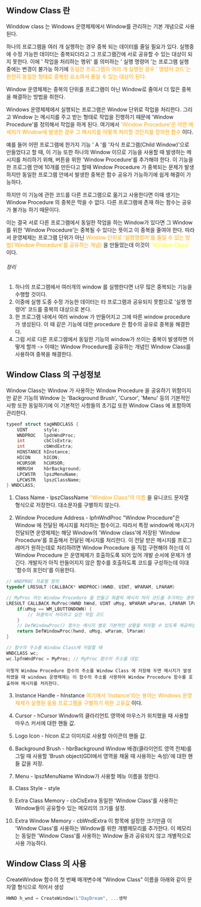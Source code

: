 ## Window Class 란

Winddow class 는 Windows 운영체제에서 Window를 관리하는 기본 개념으로 사용된다.

하나의 프로그램을 여러 개 실행하는 경우 중복 되는 데이터를 줄일 필요가 있다. 실행중에 수정 가능한 데이터는 중복되더라고 그 프로그램간에 서로 공유할 수 있는 대상이 되지 못한다. 이에 ' 작업을 처리하는 행위' 를 의미하는 ' 실행 명령어 '는 프로그램 실행 중에는 변경이 불가능 하기에 <span style="color:orange">동일한 프로그램이 여러 개 실행된 경우 ' 명령어 코드'는 완전히 동일한 형태로 중복된 요소여서 줄일 수 있는 대상이 된다.</span> 

Window 운영체제는 중복의 단위를 프로그램이 아닌 Window로 줄여서 더 많은 중복을 해결하는 방법을 취한다.

Windows 운영체제에서 실행되는 프로그램은 Window 단위로 작업을 처리한다. 그리고 Window 는 메시지를 주고 받는 형태로 작업을 진행하기 때문에 'Window Procedure'를 정의해서 작업을 하게 된다.
여기에서 <span style="color:orange">'Window Procedure'은 어떤 메세지가 Window에 발생한 경우 그 메시지를 어떻게 처리할 것인지를 정의한 함수</span> 이다.

예를 들어 어떤 프로그램에 한가지 기능 ' A '를 '자식 프로그램(Child Window)'으로 만들었다고 할 때,  이 기능 또한 하나의 Window 이므로 기능을 사용할 때 발생하는 메시지를 처리하기 위해, 버튼을 위한 'Window Procedure'를 추가해야 한다. 이 기능을 한 프로그램 안에 10개를 만든다고 할때 Window Procedure 가 중복되는 문제가 발생하지만 동일한 프로그램 안에서 발생한 중복은 함수 공유가 가능하기에 쉽게 해결이 가능하다.

하지만 이 기능에 관한 코드를 다른 프로그램으로 옮기고 사용한다면 이때 생기는 Window Procedure 의 중복은 막을 수 없다. 다른 프로그램에 존재 하는 함수는 공유가 불가능 하기 때문이다.

이는 결국 서로 다른 프로그램에서 동일한 작업을 하는 Window가 있다면 그 Window 를 위한 'Window Procedure'는 중복될 수 있다는 뜻이고 이 중복을 줄여야 한다. 따라서 운영체제는 프로그램 단위가 아닌 <span style="color:orange">Window 단위로 '실행명령어'를 줄일 수 있는 방법('Window Procedure'를 공유하는 개념)</span> 을 만들었는데 이것이 <span style="color:yellow">'Window Class'</span> 이다.

###### 정리
1. 하나의 프로그램에서 여러개의 window 를 실행한다면 너무 많은 중복되는 기능을 수행할 것이다.
2. 이중에 실행 도중 수정 가능한 데이터는 타 프로그램과 공유되지 못함으로 '실행 명령어' 코드를 중복의 대상으로 본다.
3. 한 프로그램 내에서 여러 window 가 만들어지고 그에 따른 window procedure 가 생성된다. 이 때 같은 기능에 대한 procedure 은 함수의 공유로 중복을 해결한다.
4. 그럼 서로 다른 프로그렘에서 동일한 기능의 window가 쓰이는 중복이 발생하면 어떻게 할까 -> 이때는 Window Procedure를 공유하는 개념인 Window Class를 사용하여 중복을 해결한다.



## Window Class 의 구성정보

Window Class는 Window 가 사용하는 Window Procedure 을 공유하기 위함이지만 같은 기능의 Window 는 'Background Brush', 'Cursor', 'Menu' 등의 기본적인 사항 또한 동일하기에 이 기본적인 사항들의 초기값 또한 Window Class 에 포함하여 관리한다.

```c++
typeof struct tagWNDCLASS {
	UINT      style;
	WNDPROC   lpdnWndProc;
	int       cbClsExtra;
	int       cbWndExtra;
	HINSTANCE hInstance;
	HICON     hICON;
	HCURSOR   hCURSOR;
	HBRUSH    hbrBackground;
	LPCWSTR   lpszMenuName;
	LPCWSTR   lpszClassName;
} WNDCLASS;
```

1. Class Name - lpszClassName
	<span style="color:orange">"Window Class"의 이름</span> 을 유니코드 문자열 형식으로 저장한다. 대소문자를 구별하지 않는다. 

2. Window Procedure Address - lpfnWndProc
	"Window Procedure"은 Window 에 전달된 메시지를 처리하는 함수이고. 따라서 특정 window에 메시지가 전달되면 운영체제는 해당 Window의 'Window class'에 저장된 'Window Procedure'를 호출해서 전달된 메시지를 처리한다. 이 전달 받은 메시지를 프로그래머가 원하는데로 처리하려면 Window Procedure 을 직접 구현해야 하는데 이 Window Procedure 은 운영체제가 호출하도록 되어 있어 개발 순서에 문제가 생긴다. 개발자가 아직 만들어지지 않은 함수를 호출하도록 코드를 구성하는데 이대 '함수의 포인터'를 이용한다.
```c++
// WNDPROC 자료형 정의
typedef LRESULT (CALLBACK* WNDPROC)(HWND, UINT, WPARAM, LPARAM)

// MyProc 라는 Window Procedure 을 만들고 좌클릭 메시지 처리 코드를 추가하는 경우
LRESULT CALLBACK MuProc(HWND hWnd, UINT uMsg, WPARAM wParam, LPARAM lParam) {
	if(uMsg == WM_LBUTTONDOWN) {
		// 좌클릭시 처리하고 싶은 작업 코드
	}
	// DefWindowProc() 함수는 메시지 별로 기본적인 상황을 처리할 수 있도록 제공하는 API 함수.
	return DefWindowProc(hwnd, uMsg, wParam, lParam)
}

// 함수의 주소를 Window Class에 저잘할 때
WNDCLASS wc;
wc.lpfnWndProc = MyProc; // MyProc 함수의 주소를 대입
```
	이렇게 Window Procedure 함수의 주소를 Window Class 에 저장해 두면 메시지가 발생하였을 때 windows 운영체제는 이 함수의 주소를 사용하여 Window Procedure 함수를 호출하여 메시지를 처리한다.

3. Instance Handle - hInstance
	<span style="color:orange">여기에서 'Instance'라는 용어는 Windows 운영체제가 실행된 응용 프로그램을 구별하기 위한 고윳값</span> 이다.

4. Cursor - hCursor
	Window의 클라리언트 영역에 마우스가 위치했을 때 사용할 마우스 커서에 대한 핸들 값.

5. Logo Icon - hIcon
	로고 이미지로 사용할 아이콘의 핸들 값.

6. Background Brush - hbrBackground
	Window 배경(클라이언트 영역 전체)를 그릴 때 사용할 'Brush object(GDI에서 영역을 채울 때 사용하는 속성)'에 대한 핸들 값을 저장.

7.  Menu - lpszMenuName
	Window가 사용할 메뉴 이름을 정한다.

8. Class Style - style

9. Extra Class Memory - cbClsExtra
	동일한 'Window Class'를 사용하는 Window들이 공유할수 있는 메모리의 크기를 설정.

10. Extra Window Memory - cbWndExtra
	이 항목에 설정한 크기만큼 이 'Window Class'를 사용하는 Window를 위한 개별메모리를 추가한다. 이 메모리는 동일한 'Window Class'를 사용하는 Window 들과 공유되지 않고 개별적으로 사용 가능하다.


## Window Class 의 사용

CreateWindow 함수의 첫 번째 매개변수에 "Window Class" 이름을 아래와 같이 문자열 형식으로 적어서 생성
```c++
HWND h_wnd = CreateWindow(L"DayDream", ...생략
```